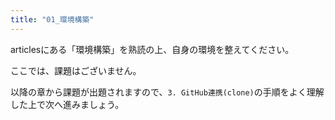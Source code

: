 ```yaml
---
title: "01_環境構築"
---
```


articlesにある「環境構築」を熟読の上、自身の環境を整えてください。

ここでは、課題はございません。 

以降の章から課題が出題されますので、`3. GitHub連携(clone)`の手順をよく理解した上で次へ進みましょう。